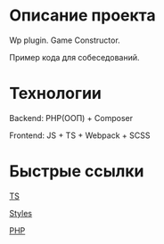 # Описание проекта
Wp plugin. Game Constructor.

Пример кода для собеседований.


# Технологии
Backend:  PHP(ООП) + Composer

Frontend: JS + TS + Webpack + SCSS


# Быстрые ссылки
[TS](https://github.com/shishX86/wp-promo-games/tree/main/assets/public/js)

[Styles](https://github.com/shishX86/wp-promo-games/tree/main/assets/public/styles)

[PHP](https://github.com/shishX86/wp-promo-games/tree/main/includes)
